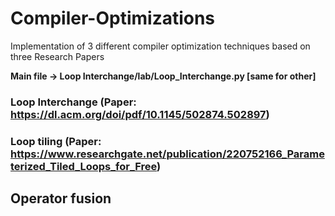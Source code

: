 # Compiler-Optimizations
Implementation of 3 different compiler optimization techniques based on three Research Papers

**Main file -> Loop Interchange/lab/Loop_Interchange.py [same for other]**


### Loop Interchange (Paper: https://dl.acm.org/doi/pdf/10.1145/502874.502897)


### Loop tiling (Paper: https://www.researchgate.net/publication/220752166_Parameterized_Tiled_Loops_for_Free)


## Operator fusion
